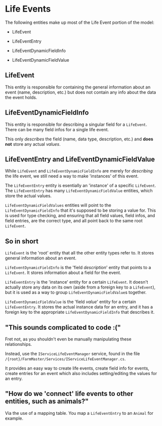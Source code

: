 # Life Events

The following entities make up most of the Life Event portion of the model:

* LifeEvent

* LifeEventEntry

* LifeEventDynamicFieldInfo

* LifeEventDynamicFieldValue

## LifeEvent

This entity is responsible for containing the general information about an event (name, description, etc.) but
does not contain any info about the data the event holds.

## LifeEventDynamicFieldInfo

This entity is responsible for describing a singular field for a `LifeEvent`. There can be many field infos for a single life event.

This only *describes* the field (name, data type, description, etc.) and **does not** store any actual *values*.

## LifeEventEntry and LifeEventDynamicFieldValue

While `LifeEvent` and `LifeEventDynamicFieldInfo` are merely for *describing* the life event, we still need a way to
make 'instances' of this event.

The `LifeEventEntry` entity is esentially an 'instance' of a specific `LifeEvent`. The `LifeEventEntry` has many `LifeEventDynamicFieldValue` entities,
which store the actual values.

`LifeEventDynamicFieldValues` entities will point to the `LifeEventDynamicFieldInfo` that it's supposed to be storing a value for. This is used
for type checking, and ensuring that all field values, field infos, and field entries, are the correct type, and all point back to the same root `LifeEvent`.

## So in short

`LifeEvent` is the 'root' entity that all the other entity types refer to. It stores general information about an event.

`LifeEventDynamicFieldInfo` is the 'field *description*' entity that points to a `LifeEvent`. It stores information about a field for the event.

`LifeEventEntry` is the  'instance' entity for a certain `LifeEvent`. It doesn't actually store any data on its own (aside from a foreign key to a `LifeEvent`),
but it is used as a way to group `LifeEventDynamicFieldValue`s together.

`LifeEventDynamicFieldValue` is the 'field *value*' entity for a certain `LifeEventEntry`. It stores the actual instance data for an entry, and it has
a foreign key to the appropriate `LifeEventDynamicFieldInfo` that describes it.

## "This sounds complicated to code :("

Fret not, as you shouldn't even be manually manipulating these relationships.

Instead, use the `IServiceLifeEventManager` service, found in the file `/{root}/FarmMaster/Services/IServiceLifeEventManager.cs`.

It provides an easy way to create life events, create field info for events, create entries for an event which also includes setting/editing the values
for an entry.

## "How do we 'connect' life events to other entities, such as animals?"

Via the use of a mapping table. You map a `LifeEventEntry` to an `Animal` for example.
